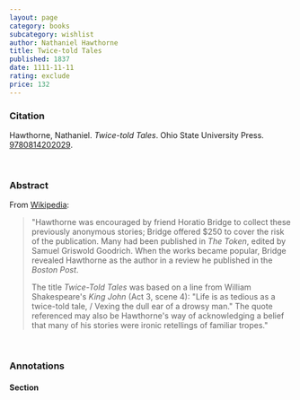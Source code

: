 ```yaml
---
layout: page
category: books
subcategory: wishlist
author: Nathaniel Hawthorne
title: Twice-told Tales
published: 1837
date: 1111-11-11
rating: exclude
price: 132
---
```


### Citation

Hawthorne, Nathaniel. *Twice-told Tales*. Ohio State University Press. [9780814202029](https://ohiostatepress.org/books/BookPages/HawthorneCentenary.htm).

<br>

### Abstract

From [Wikipedia](https://en.m.wikipedia.org/wiki/Twice-Told_Tales):

> "Hawthorne was encouraged by friend Horatio Bridge to collect these previously anonymous stories; Bridge offered $250 to cover the risk of the publication. Many had been published in _The Token_, edited by Samuel Griswold Goodrich. When the works became popular, Bridge revealed Hawthorne as the author in a review he published in the _Boston Post_.
>
> The title _Twice-Told Tales_ was based on a line from William Shakespeare's _King John_ (Act 3, scene 4): "Life is as tedious as a twice-told tale, / Vexing the dull ear of a drowsy man." The quote referenced may also be Hawthorne's way of acknowledging a belief that many of his stories were ironic retellings of familiar tropes."

<br>

### Annotations

#### Section

<br>
